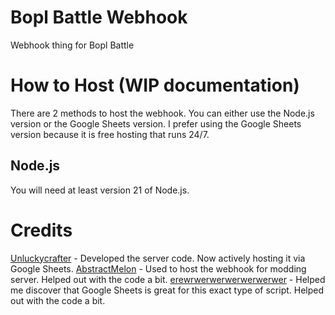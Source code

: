 # Bopl Battle Webhook
Webhook thing for Bopl Battle

# How to Host (WIP documentation)
There are 2 methods to host the webhook. You can either use the Node.js version or the Google Sheets version. I prefer using the Google Sheets version because it is free hosting that runs 24/7.

## Node.js
You will need at least version 21 of Node.js.  

# Credits
[Unluckycrafter](https://github.com/minidogg) - Developed the server code. Now actively hosting it via Google Sheets.
[AbstractMelon](https://github.com/abstractmelon) - Used to host the webhook for modding server. Helped out with the code a bit.
[erewrwerwerwerwerwerwer](https://github.com/hecker7734) - Helped me discover that Google Sheets is great for this exact type of script. Helped out with the code a bit.
